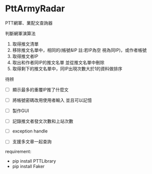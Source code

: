 # PttArmyRadar
PTT網軍、業配文查詢器  

判斷網軍演算法
1. 取得推文清單
2. 移除推文名單中，相同的(帳號&IP 註:若IP為空 視為同IP)，或作者帳號
3. 取得推文者IP
4. 取出和作者同IP的推文名單 並從推文名單中刪除
5. 取得剩下的推文名單中，同IP出現次數大於1的資料做排序

待辨
- [ ] 顯示最多的重覆IP推了什麼文
- [ ] 將帳號密碼改用使用者輸入 並且可以記憶
- [ ] 製作GUI
- [ ] 記錄推文者發文次數和上站次數
- [ ] exception handle
- [ ] 支援多文章一起查詢


requirement:
* pip install PTTLibrary
* pip install Faker
